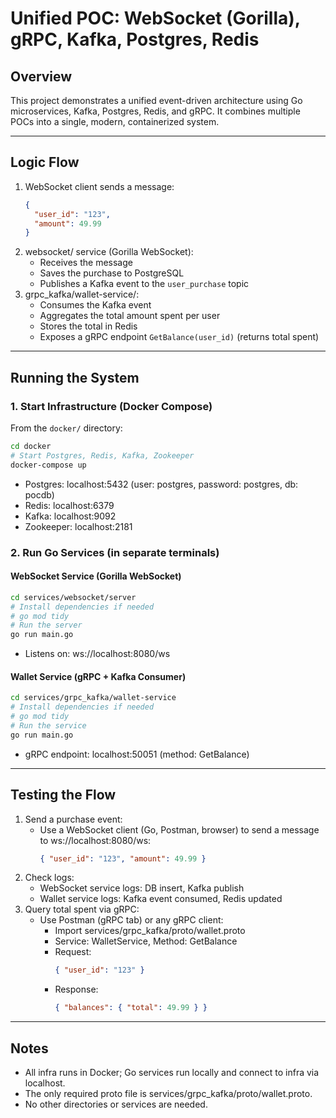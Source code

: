 # Unified POC: WebSocket (Gorilla), gRPC, Kafka, Postgres, Redis

## Overview

This project demonstrates a unified event-driven architecture using Go microservices, Kafka, Postgres, Redis, and gRPC. It combines multiple POCs into a single, modern, containerized system.

---

## Logic Flow

1. WebSocket client sends a message:
   ```json
   {
     "user_id": "123",
     "amount": 49.99
   }
   ```
2. websocket/ service (Gorilla WebSocket):
   - Receives the message
   - Saves the purchase to PostgreSQL
   - Publishes a Kafka event to the `user_purchase` topic
3. grpc_kafka/wallet-service/:
   - Consumes the Kafka event
   - Aggregates the total amount spent per user
   - Stores the total in Redis
   - Exposes a gRPC endpoint `GetBalance(user_id)` (returns total spent)

---

## Running the System

### 1. Start Infrastructure (Docker Compose)

From the `docker/` directory:
```bash
cd docker
# Start Postgres, Redis, Kafka, Zookeeper
docker-compose up
```
- Postgres: localhost:5432 (user: postgres, password: postgres, db: pocdb)
- Redis: localhost:6379
- Kafka: localhost:9092
- Zookeeper: localhost:2181

### 2. Run Go Services (in separate terminals)

#### WebSocket Service (Gorilla WebSocket)
```bash
cd services/websocket/server
# Install dependencies if needed
# go mod tidy
# Run the server
go run main.go
```
- Listens on: ws://localhost:8080/ws

#### Wallet Service (gRPC + Kafka Consumer)
```bash
cd services/grpc_kafka/wallet-service
# Install dependencies if needed
# go mod tidy
# Run the service
go run main.go
```
- gRPC endpoint: localhost:50051 (method: GetBalance)

---

## Testing the Flow

1. Send a purchase event:
   - Use a WebSocket client (Go, Postman, browser) to send a message to ws://localhost:8080/ws:
     ```json
     { "user_id": "123", "amount": 49.99 }
     ```
2. Check logs:
   - WebSocket service logs: DB insert, Kafka publish
   - Wallet service logs: Kafka event consumed, Redis updated
3. Query total spent via gRPC:
   - Use Postman (gRPC tab) or any gRPC client:
     - Import services/grpc_kafka/proto/wallet.proto
     - Service: WalletService, Method: GetBalance
     - Request:
       ```json
       { "user_id": "123" }
       ```
     - Response:
       ```json
       { "balances": { "total": 49.99 } }
       ```

---

## Notes
- All infra runs in Docker; Go services run locally and connect to infra via localhost.
- The only required proto file is services/grpc_kafka/proto/wallet.proto.
- No other directories or services are needed. 